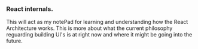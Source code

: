 ### React internals.

This will act as my notePad for learning and understanding how the React Architecture works. 
This is more about what the current philosophy reguarding building UI's is at right now and where it might be
going into the future. 
